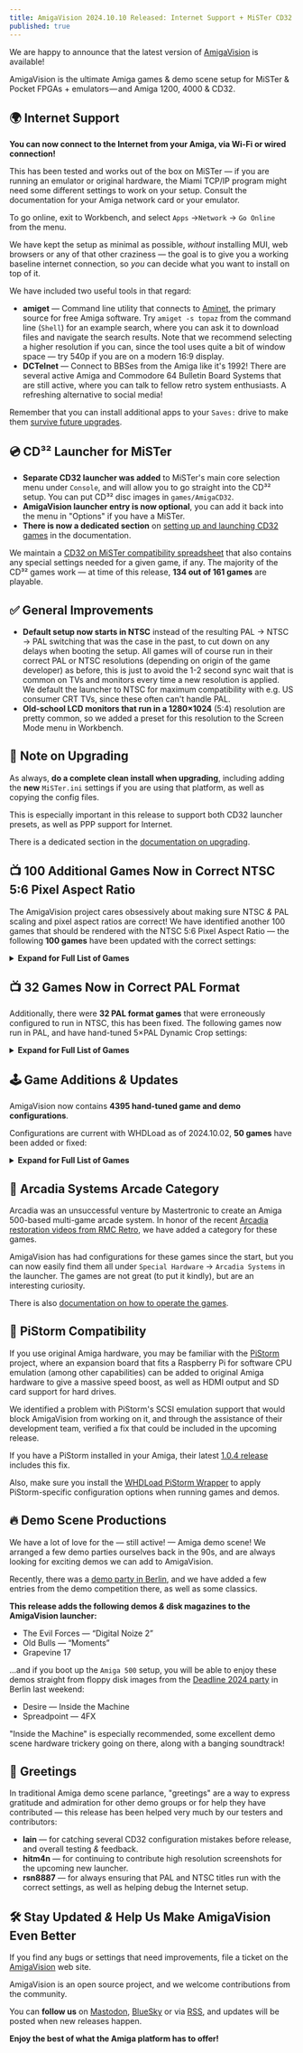 ```yaml
---
title: AmigaVision 2024.10.10 Released: Internet Support + MiSTer CD32 Launcher Added, 182 Game Updates
published: true
---
```


We are happy to announce that the latest version of [AmigaVision] is available!

AmigaVision is the ultimate Amiga games & demo scene setup for MiSTer & Pocket FPGAs + emulators — and Amiga 1200, 4000 & CD32.

## 🌍 Internet Support

**You can now connect to the Internet from your Amiga, via Wi-Fi or wired connection!**

This has been tested and works out of the box on MiSTer — if you are running an emulator or original hardware, the Miami TCP/IP program might need some different settings to work on your setup. Consult the documentation for your Amiga network card or your emulator.

To go online, exit to Workbench, and select `Apps` →`Network` → `Go Online` from the menu.

We have kept the setup as minimal as possible, *without* installing MUI, web browsers or any of that other craziness — the goal is to give you a working baseline internet connection, so *you* can decide what you want to install on top of it.

We have included two useful tools in that regard:

* **amiget** — Command line utility that connects to [Aminet], the primary source for free Amiga software. Try `amiget -s topaz` from the command line (`Shell`) for an example search, where you can ask it to download files and navigate the search results. Note that we recommend selecting a higher resolution if you can, since the tool uses quite a bit of window space — try 540p if you are on a modern 16:9 display.
* **DCTelnet** — Connect to BBSes from the Amiga like it's 1992! There are several active Amiga and Commodore 64 Bulletin Board Systems that are still active, where you can talk to fellow retro system enthusiasts. A refreshing alternative to social media!

Remember that you can install additional apps to your `Saves:` drive to make them [survive future upgrades](https://amiga.vision/docs#custom-scripts).

## 💿 CD³² Launcher for MiSTer

* **Separate CD32 launcher was added** to MiSTer's main core selection menu under `Console`, and will allow you to go straight into the CD³² setup. You can put CD³² disc images in `games/AmigaCD32`.
* **AmigaVision launcher entry is now optional**, you can add it back into the menu in "Options" if you have a MiSTer.
* **There is now a dedicated section** on [setting up and launching CD32 games] in the documentation.

We maintain a [CD32 on MiSTer compatibility spreadsheet] that also contains any special settings needed for a given game, if any. The majority of the CD³² games work — at time of this release, **134 out of 161 games** are playable.

## ✅ General Improvements

* **Default setup now starts in NTSC** instead of the resulting PAL → NTSC → PAL switching that was the case in the past, to cut down on any delays when booting the setup. All games will of course run in their correct PAL or NTSC resolutions (depending on origin of the game developer) as before, this is just to avoid the 1-2 second sync wait that is common on TVs and monitors every time a new resolution is applied. We default the launcher to NTSC for maximum compatibility with e.g. US consumer CRT TVs, since these often can't handle PAL.
* **Old-school LCD monitors that run in a 1280×1024** (5:4) resolution are pretty common, so we added a preset for this resolution to the Screen Mode menu in Workbench.

## 📝 Note on Upgrading

As always, **do a complete clean install when upgrading**, including adding the **new** `MiSTer.ini` settings if you are using that platform, as well as copying the config files.

This is especially important in this release to support both CD32 launcher presets, as well as PPP support for Internet.

There is a dedicated section in the [documentation on upgrading].

## 📺 100 Additional Games Now in Correct NTSC 5:6 Pixel Aspect Ratio

The AmigaVision project cares obsessively about making sure NTSC *&* PAL scaling and pixel aspect ratios are correct! We have identified another 100 games that should be rendered with the NTSC 5:6 Pixel Aspect Ratio — the following **100 games** have been updated with the correct settings:

<details>
<summary><b>Expand for Full List of Games</b></summary>

* 4x4 Off-Road Racing
* ABC Monday Night Football
* Adventure Construction Set
* After Burner (Sega)
* Alien Fires 2199 A.D.
* Alien Syndrome
* Amiga Karate
* Archon: The Light and the Dark
* Archon II: Adept
* Arcticfox
* Arkanoid
* The Bard's Tale: Tales of the Unknown
* Battleship
* BattleTech: The Crescent Hawk's Inception
* Bill & Ted's Excellent Adventure
* Blue Angels: Formation Flight Simulation
* Breach
* Bubble Bobble
* Buck Rogers XXVc: Countdown to Doomsday
* Castle of Dr. Brain
* Castle of Dr. Brain (MT-32)
* Centurion: Defender of Rome
* The Chessmaster 2100
* Cosmic Relief: Prof. Renegade to the Rescue
* Das Boot
* DeathBringer (Spotlight)
* Deja Vu: A Nightmare Comes True!!
* Downhill Challenge
* Dragon Lord
* Dragon's Lair & Escape From Singe's Castle
* DragonStrike
* Dr. Doom's Revenge!
* EbonStar
* F-19 Stealth Fighter
* Falcon
* Fighter Duel Pro
* Fighting Soccer
* Final Assault
* Four Crystals of Trazere
* Four Crystals of Trazere (Get Legends Save Disk)
* Gunship
* Hacker
* HardBall II
* Hare Raising Havoc
* Harrier Combat Simulator
* Keef the Thief: A Boy and His Lockpick
* King's Bounty
* Links: The Challenge of Golf
* Little Computer People: House-On-A-Disk
* Manhunter 2: San Francisco
* Mind Walker
* Moebius
* Monkey Business
* MouseQuest
* Nuclear War
* Ogre
* One on One
* Out Run
* Over the Net
* Paladin
* Peter Beardsley's International Football
* Pioneer Plague
* Platoon
* Police Quest: In Pursuit of the Death Angel
* Police Quest III: The Kindred
* Police Quest III: The Kindred (MT-32)
* Prince of Persia
* Qix: The 'Computer Virus' Game
* Rambo III
* Red Lightning
* Seven Cities of Gold
* Shanghai
* Silent Service II
* Silicon Dreams
* SimCity
* Skyfox
* Spacecutter
* Space Harrier
* Space Quest: The Sarien Encounter
* Space Quest IV: Roger Wilco and the Time Rippers
* Space Quest IV: Roger Wilco and the Time Rippers (MT-32)
* Spacewrecked: 14 Billion Light Years From Earth
* Spirit of Excalibur
* Stellar 7
* Street Sports Basketball
* Sub Battle Simulator
* Sword of Aragon
* Thunder Blade
* Total Eclipse
* Treasures of the Savage Frontier
* Turbo Sprint
* Typhoon Thompson in Search for the Sea Child
* Ultima IV: Quest of the Avatar
* Universe 3
* Vortex
* Windwalker
* Where in the World Is Carmen Sandiego?
* World Games
* Zany Golf
* Amiga Dealer Demo

</details>

## 📺 32 Games Now in Correct PAL Format

Additionally, there were **32 PAL format games** that were erroneously configured to run in NTSC, this has been fixed. The following games now run in PAL, and have hand-tuned 5×PAL Dynamic Crop settings:

<details>
<summary><b>Expand for Full List of Games</b></summary>

* Aquaventura
* Archipelagos
* Arena
* Armour-geddon
* Back to the Future Part 3
* Better Dead Than Alien
* Bill's Tomato Game
* Carthage
* Chips Challenge
* Cluedo: Master Detective
* Cosmo Ranger
* Cytron
* Damocles
* Dark Castle
* Dark Side
* Elf (Ocean)
* Full Metal Planete
* Ghostbusters 2
* Golden Axe
* Hybris
* Killing Cloud
* Laser Squad
* Nightdawn
* Plague
* Plan 9 From Outer Space
* Plutos
* Prison
* Spaceball 
* Super Off Road
* Super Space Invaders
* Theme Park Mystery
* Tip-Off

</details>


## 🕹️ Game Additions *&* Updates

AmigaVision now contains **4395 hand-tuned game and demo configurations**.

Configurations are current with WHDLoad as of 2024.10.02, **50 games** have been added or fixed:

<details>
<summary><b>Expand for Full List of Games</b></summary>

* A320 Airbus
* A320 Airbus Edition Europa
* A320 Airbus Edition USA
* A320 Airbus Vol 2
* AirSupply
* Amidar
* Arcade Fruit Machine
* Aventura Espacial (Spanish)
* Aventura Original (Spanish)
* Blades Of Steel
* Celtic Heart
* Centerbase
* Clown-O-Mania
* Diosa De Cozumel (Spanish)
* DonkeyKong
* Doody
* Drip
* DynaBlaster
* Elevator Action
* Galaga
* HammerBoy
* Heimdall
* Heimdall (German)
* Heimdall (Spanish)
* Heimdall (French)
* Humans 2
* Humans 2 (German)
* Little Princess
* Little Princess2
* Mikro Mortal Tennis
* Ms. PacMan
* Rectangle
* Seelenturm (German)
* SexyDroids
* SpaceHarrier2
* Sqrxz2
* Sqrxz3
* Sqrxz4
* Super Gem'Z
* Tapper
* Tech
* Tetris AGA
* Tower of Souls
* Treasure Trap 2
* Trex Warrior
* Trolls
* Tubular Worlds
* Violator
* Willy The Kid (German)
* Windwalker 2

</details>

## 👾 Arcadia Systems Arcade Category

Arcadia was an unsuccessful venture by Mastertronic to create an Amiga 500-based multi-game arcade system. In honor of the recent [Arcadia restoration videos from RMC Retro](https://www.youtube.com/watch?v=gqDaVZ8TNL4), we have added a category for these games.

AmigaVision has had configurations for these games since the start, but you can now easily find them all under `Special Hardware` → `Arcadia Systems` in the launcher. The games are not great (to put it kindly), but are an interesting curiosity.

There is also [documentation on how to operate the games](https://amiga.vision/docs#what-is-arcadia-systems).

## 🥧 PiStorm Compatibility

If you use original Amiga hardware, you may be familiar with the [PiStorm](https://www.raspberrypi.com/news/pistorm-keeping-the-amiga-alive/) project, where an expansion board that fits a Raspberry Pi for software CPU emulation (among other capabilities) can be added to original Amiga hardware to give a massive speed boost, as well as HDMI output and SD card support for hard drives.

We identified a problem with PiStorm's SCSI emulation support that would block AmigaVision from working on it, and through the assistance of their development team, verified a fix that could be included in the upcoming release.

If you have a PiStorm installed in your Amiga, their latest [1.0.4 release](https://github.com/michalsc/Emu68/releases/tag/v1.0.4) includes this fix.

Also, make sure you install the [WHDLoad PiStorm Wrapper](https://drive.google.com/drive/folders/1cgGJ7pGQTOL4VZXLp_IFwdjUrVWDI3Mw) to apply PiStorm-specific configuration options when running games and demos.

## 🔥 Demo Scene Productions

We have a lot of love for the — still active! — Amiga demo scene! We arranged a few demo parties ourselves back in the 90s, and are always looking for exciting demos we can add to AmigaVision.

Recently, there was a [demo party in Berlin](https://www.demoparty.berlin), and we have added a few entries from the demo competition there, as well as some classics.

**This release adds the following demos *&* disk magazines to the AmigaVision launcher:**

* The Evil Forces — “Digital Noize 2”
* Old Bulls — “Moments”
* Grapevine 17 

…and if you boot up the `Amiga 500` setup, you will be able to enjoy these demos straight from floppy disk images from the [Deadline 2024 party](https://demozoo.org/parties/4775/#competition_19407) in Berlin last weekend:

* Desire — Inside the Machine
* Spreadpoint — 4FX 

"Inside the Machine" is especially recommended, some excellent demo scene hardware trickery going on there, along with a banging soundtrack!

## 🤝 Greetings

In traditional Amiga demo scene parlance, "greetings" are a way to express gratitude and admiration for other demo groups or for help they have contributed — this release has been helped very much by our testers and contributors:

* **Iain** — for catching several CD32 configuration mistakes before release, and overall testing *&* feedback.
* **hitm4n** — for continuing to contribute high resolution screenshots for the upcoming new launcher.
* **rsn8887** — for always ensuring that PAL and NTSC titles run with the correct settings, as well as helping debug the Internet setup.

## 🛠️ Stay Updated *&* Help Us Make AmigaVision Even Better

If you find any bugs or settings that need improvements, file a ticket on the [AmigaVision] web site. 

AmigaVision is an open source project, and we welcome contributions from the community.

You can **follow us** on [Mastodon], [BlueSky] or via [RSS], and updates will be posted when new releases happen.

**Enjoy the best of what the Amiga platform has to offer!**

[AmigaVision]:https://amiga.vision
[Mastodon]:https://mastodon.social/@amiga_vision
[BlueSky]:https://bsky.app/profile/amigavision.bsky.social
[RSS]:https://amiga.vision/feed.xml

[Aminet]:https://aminet.net
[CD32 on MiSTer compatibility spreadsheet]:https://amiga.vision/cd32
[documentation on upgrading]:https://amiga.vision/docs#upgrading
[setting up and launching CD32 games]:https://amiga.vision/docs#cd-games-support
[issue tracker]:https://github.com/amigavision/AmigaVision/issues